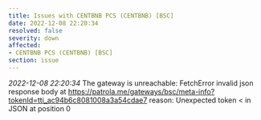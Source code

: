 ```yaml
---
title: Issues with CENTBNB PCS (CENTBNB) [BSC]
date: 2022-12-08 22:20:34
resolved: false
severity: down
affected:
- CENTBNB PCS (CENTBNB) [BSC]
section: issue
---
```


*2022-12-08 22:20:34* The gateway is unreachable: FetchError invalid json response body at https://patrola.me/gateways/bsc/meta-info?tokenId=tti_ac94b6c8081008a3a54cdae7 reason: Unexpected token < in JSON at position 0